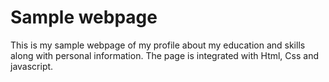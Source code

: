 # Sample webpage

This is my sample webpage of my profile about my education and skills along with personal information. The page is integrated with Html, Css and javascript.
